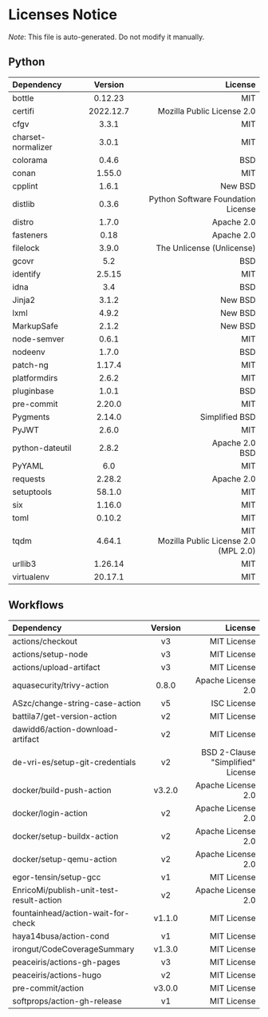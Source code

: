 # Licenses Notice
*Note*: This file is auto-generated. Do not modify it manually.
## Python
| Dependency | Version | License |
|:-----------|:-------:|--------:|
|bottle|0.12.23|MIT|
|certifi|2022.12.7|Mozilla Public License 2.0|
|cfgv|3.3.1|MIT|
|charset-normalizer|3.0.1|MIT|
|colorama|0.4.6|BSD|
|conan|1.55.0|MIT|
|cpplint|1.6.1|New BSD|
|distlib|0.3.6|Python Software Foundation License|
|distro|1.7.0|Apache 2.0|
|fasteners|0.18|Apache 2.0|
|filelock|3.9.0|The Unlicense (Unlicense)|
|gcovr|5.2|BSD|
|identify|2.5.15|MIT|
|idna|3.4|BSD|
|Jinja2|3.1.2|New BSD|
|lxml|4.9.2|New BSD|
|MarkupSafe|2.1.2|New BSD|
|node-semver|0.6.1|MIT|
|nodeenv|1.7.0|BSD|
|patch-ng|1.17.4|MIT|
|platformdirs|2.6.2|MIT|
|pluginbase|1.0.1|BSD|
|pre-commit|2.20.0|MIT|
|Pygments|2.14.0|Simplified BSD|
|PyJWT|2.6.0|MIT|
|python-dateutil|2.8.2|Apache 2.0<br/>BSD|
|PyYAML|6.0|MIT|
|requests|2.28.2|Apache 2.0|
|setuptools|58.1.0|MIT|
|six|1.16.0|MIT|
|toml|0.10.2|MIT|
|tqdm|4.64.1|MIT<br/>Mozilla Public License 2.0 (MPL 2.0)|
|urllib3|1.26.14|MIT|
|virtualenv|20.17.1|MIT|
## Workflows
| Dependency | Version | License |
|:-----------|:-------:|--------:|
|actions/checkout|v3|MIT License|
|actions/setup-node|v3|MIT License|
|actions/upload-artifact|v3|MIT License|
|aquasecurity/trivy-action|0.8.0|Apache License 2.0|
|ASzc/change-string-case-action|v5|ISC License|
|battila7/get-version-action|v2|MIT License|
|dawidd6/action-download-artifact|v2|MIT License|
|de-vri-es/setup-git-credentials|v2|BSD 2-Clause "Simplified" License|
|docker/build-push-action|v3.2.0|Apache License 2.0|
|docker/login-action|v2|Apache License 2.0|
|docker/setup-buildx-action|v2|Apache License 2.0|
|docker/setup-qemu-action|v2|Apache License 2.0|
|egor-tensin/setup-gcc|v1|MIT License|
|EnricoMi/publish-unit-test-result-action|v2|Apache License 2.0|
|fountainhead/action-wait-for-check|v1.1.0|MIT License|
|haya14busa/action-cond|v1|MIT License|
|irongut/CodeCoverageSummary|v1.3.0|MIT License|
|peaceiris/actions-gh-pages|v3|MIT License|
|peaceiris/actions-hugo|v2|MIT License|
|pre-commit/action|v3.0.0|MIT License|
|softprops/action-gh-release|v1|MIT License|
